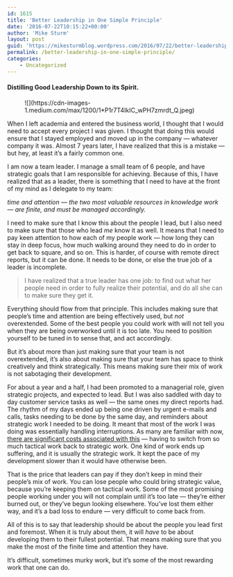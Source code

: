 ```yaml
---
id: 1615
title: 'Better Leadership in One Simple Principle'
date: '2016-07-22T10:15:22+00:00'
author: 'Mike Sturm'
layout: post
guid: 'https://mikesturmblog.wordpress.com/2016/07/22/better-leadership-in-one-simple-principle/'
permalink: /better-leadership-in-one-simple-principle/
categories:
    - Uncategorized
---
```


#### Distilling Good Leadership Down to its Spirit.

<figure>![](https://cdn-images-1.medium.com/max/1200/1*P1r7T4IkIC_wPH7zmrdt_Q.jpeg)</figure>When I left academia and entered the business world, I thought that I would need to accept every project I was given. I thought that doing this would ensure that I stayed employed and moved up in the company — whatever company it was. Almost 7 years later, I have realized that this is a mistake — but hey, at least it’s a fairly common one.

I am now a team leader. I manage a small team of 6 people, and have strategic goals that I am responsible for achieving. Because of this, I have realized that as a leader, there is something that I need to have at the front of my mind as I delegate to my team:

*time and attention — the two most valuable resources in knowledge work — are finite, and must be managed accordingly.*

I need to make sure that I know this about the people I lead, but I also need to make sure that those who lead *me* know it as well. It means that I need to pay keen attention to how each of my people work — how long they can stay in deep focus, how much walking around they need to do in order to get back to square, and so on. This is harder, of course with remote direct reports, but it can be done. It needs to be done, or else the true job of a leader is incomplete.

> I have realized that a true leader has one job: to find out what her people need in order to fully realize their potential, and do all she can to make sure they get it.

Everything should flow from that principle. This includes making sure that people’s time and attention are being effectively used, but *not* overextended. Some of the best people you could work with will not tell you when they are being overworked until it is too late. You need to position yourself to be tuned in to sense that, and act accordingly.

But it’s about more than just making sure that your team is not overextended, it’s also about making sure that your team has space to think creatively and think strategically. This means making sure their mix of work is not sabotaging their development.

For about a year and a half, I had been promoted to a managerial role, given strategic projects, and expected to lead. But I was also saddled with day to day customer service tasks as well — the same ones my direct reports had. The rhythm of my days ended up being one driven by urgent e-mails and calls, tasks needing to be done by the same day, and reminders about strategic work I needed to be doing. It meant that most of the work I was doing was essentially handling interruptions. As many are familiar with now, [there are significant costs associated with this](http://www.fastcompany.com/944128/worker-interrupted-cost-task-switching) — having to switch from so much tactical work back to strategic work. One kind of work ends up suffering, and it is usually the strategic work. It kept the pace of my development slower than it would have otherwise been.

That is the price that leaders can pay if they don’t keep in mind their people’s mix of work. You can lose people who could bring strategic value, because you’re keeping them on tactical work. Some of the most promising people working under you will not complain until it’s too late — they’re either burned out, or they’ve begun looking elsewhere. You’ve lost them either way, and it’s a bad loss to endure — very difficult to come back from.

All of this is to say that leadership should be about the people you lead first and foremost. When it is truly about them, it will *have* to be about developing them to their fullest potential. That means making sure that you make the most of the finite time and attention they have.

It’s difficult, sometimes murky work, but it’s some of the most rewarding work that one can do.